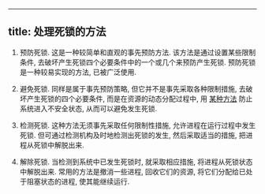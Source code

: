
---
title: 处理死锁的⽅法
---

1. 预防死锁. 这是一种较简单和直观的事先预防方法. 该方法是通过设置某些限制条件, 去破坏产生死锁四个必要条件中的一个或几个来预防产生死锁. 预防死锁是一种较易实现的方法, 已被广泛使用.

1. 避免死锁. 同样是属于事先预防策略, 但它并不是事先采取各种限制措施, 去破坏产生死锁的四个必要条件, 而是在资源的动态分配过程中, 用 [某种方法](/408/operating-system/银行家算法.md) 防止系统进入不安全状态, 从而可以避免发生死锁.

1. 检测死锁. 这种方法无须事先采取任何限制性措施, 允许进程在运行过程中发生死锁. 但可通过检测机构及时地检测出死锁的发生, 然后采取适当的措施, 把进程从死锁中解脱出来.

1. 解除死锁. 当检测到系统中已发生死锁时, 就采取相应措施, 将进程从死锁状态中解脱出来. 常用的方法是撤消一些进程, 回收它们的资源, 将它们分配给已处于阻塞状态的进程, 使其能继续运行.
